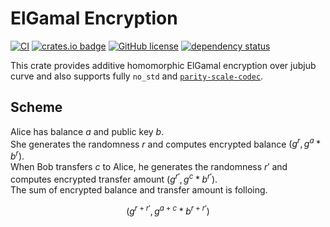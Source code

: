 # ElGamal Encryption 
[![CI](https://github.com/KogarashiNetwork/elgamal/actions/workflows/ci.yml/badge.svg)](https://github.com/KogarashiNetwork/elgamal/actions/workflows/ci.yml) [![crates.io badge](https://img.shields.io/crates/v/zero-elgamal.svg)](https://crates.io/crates/zero-elgamal) [![GitHub license](https://img.shields.io/badge/license-GPL3%2FApache2-blue)](#LICENSE) [![dependency status](https://deps.rs/crate/zero-elgamal/0.1.11/status.svg)](https://deps.rs/crate/zero-elgamal/0.1.11)

This crate provides additive homomorphic ElGamal encryption over jubjub curve and also supports fully `no_std` and [`parity-scale-codec`](https://github.com/paritytech/parity-scale-codec).

## Scheme
Alice has balance $a$ and public key $b$.  
She generates the randomness $r$ and computes encrypted balance $(g^r, g^a * b^r)$.  
When Bob transfers $c$ to Alice, he generates the randomness $r'$ and computes encrypted transfer amount $(g^{r'}, g^c * b^{r'})$.  
The sum of encrypted balance and transfer amount is folloing.

$$
(g^{r + r'}, g^{a + c} * b^{r + r'})
$$
